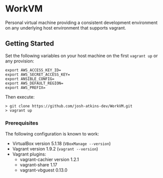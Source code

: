 # WorkVM
Personal virtual machine providing a consistent development environment on any underlying host environment that supports vagrant.
## Getting Started
Set the following variables on your host machine on the first `vagrant up` or any provision:

```
export AWS_ACCESS_KEY_ID=
export AWS_SECRET_ACCESS_KEY=
export ANSIBLE_CONFIG=
export AWS_DEFAULT_REGION=
export AWS_PREFIX=
```

Then execute:


```
> git clone https://github.com/josh-atkins-dev/WorkVM.git
> vagrant up
```
### Prerequisites
The following configuration is known to work:

- VirtualBox version 5.1.18 (`VBoxManage --version`)
- Vagrant version 1.9.2 (`vagrant --version`)
- Vagrant plugins:
	- vagrant-cachier version 1.2.1
	- vagrant-share 1.17
	- vagrant-vbguest 0.13.0

